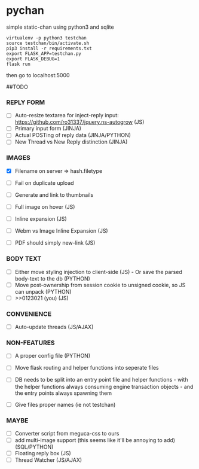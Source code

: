 # pychan
simple static-chan using python3 and sqlite

```
virtualenv -p python3 testchan
source testchan/bin/activate.sh
pip3 install -r requirements.txt
export FLASK_APP=testchan.py
export FLASK_DEBUG=1
flask run
```

then go to localhost:5000


##TODO
### REPLY FORM
- [ ] Auto-resize textarea for inject-reply input: https://github.com/ro31337/jquery.ns-autogrow (JS)
- [ ] Primary input form  (JINJA)
- [ ] Actual POSTing of reply data (JINJA/PYTHON)
- [ ] New Thread vs New Reply distinction (JINJA)

### IMAGES
- [x] Filename on server => hash.filetype
- [ ] Fail on duplicate upload
- [ ] Generate and link to thumbnails
- [ ] Full image on hover (JS)
- [ ] Inline expansion (JS)
- [ ] Webm vs Image Inline Expansion (JS)
- [ ] PDF should simply new-link (JS)


### BODY TEXT
- [ ] Either move styling injection to client-side (JS)
       -  Or save the parsed body-text to the db (PYTHON)
- [ ] Move post-ownership from session cookie to unsigned cookie, so JS can unpack (PYTHON)
- [ ] \>>0123021 (you) (JS)

### CONVENIENCE
- [ ] Auto-update threads (JS/AJAX)

### NON-FEATURES
- [ ] A proper config file (PYTHON)
- [ ] Move flask routing and helper functions into seperate files
- [ ] DB needs to be split into an entry point file and helper functions
        - with the helper functions always consuming engine transaction objects
        - and the entry points always spawning them
- [ ] Give files proper names (ie not testchan)


### MAYBE
- [ ] Converter script from meguca-css to ours
- [ ] add multi-image support (this seems like it'll be annoying to add) (SQL/PYTHON)
- [ ] Floating reply box (JS)
- [ ] Thread Watcher (JS/AJAX)
